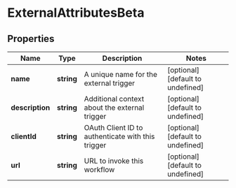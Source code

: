 # ExternalAttributesBeta

## Properties

Name | Type | Description | Notes
------------ | ------------- | ------------- | -------------
**name** | **string** | A unique name for the external trigger | [optional] [default to undefined]
**description** | **string** | Additional context about the external trigger | [optional] [default to undefined]
**clientId** | **string** | OAuth Client ID to authenticate with this trigger | [optional] [default to undefined]
**url** | **string** | URL to invoke this workflow | [optional] [default to undefined]

